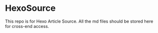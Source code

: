 # HexoSource
This repo is for Hexo Article Source. All the md files should be stored here for cross-end access.
